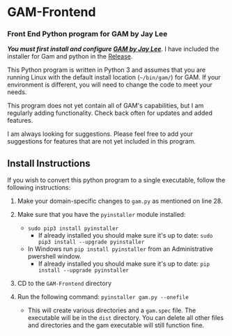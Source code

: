 # GAM-Frontend
### Front End Python program for GAM by Jay Lee

**_You must first install and configure [GAM by Jay Lee](https://github.com/jay0lee/GAM "GAM by Jay Lee")_**. I have included the installer for Gam and python in the [Release](https://github.com/strohmy86/GAM/releases "Releases").

This Python program is written in Python 3 and assumes that you are running Linux with the default install location (`~/bin/gam/`) for GAM. If your environment is different, you will need to change the code to meet your needs.

This program does not yet contain all of GAM's capabilities, but I am regularly adding functionality. Check back often for updates and added features.

I am always looking for suggestions. Please feel free to add your suggestions for features that are not yet included in this program.

## Install Instructions

If you wish to convert this python program to a single executable, follow the following instructions:

1. Make your domain-specific changes to `gam.py` as mentioned on line 28.
2. Make sure that you have the `pyinstaller` module installed:
    * `sudo pip3 install pyinstaller`
      * If already installed you should make sure it's up to date: `sudo pip3 install --upgrade pyinstaller`
    * In Windows run `pip install pyinstaller` from an Administrative pwershell window.
        * If already installed you should make sure it's up to date: `pip install --upgrade pyinstaller`

3. CD to the `GAM-Frontend` directory
4. Run the following command: `pyinstaller gam.py --onefile`
    * This will create various directories and a `gam.spec` file. The executable will be in the `dist` directory. You can delete all other files and directories and the gam executable will still function fine.
